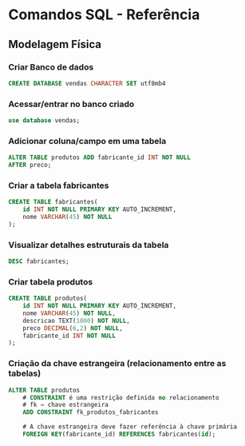 # Comandos SQL - Referência

## Modelagem Física

### Criar Banco de dados
```sql
CREATE DATABASE vendas CHARACTER SET utf8mb4
```


### Acessar/entrar no banco criado
```sql
use database vendas;
```
### Adicionar coluna/campo em uma tabela
```sql
ALTER TABLE produtos ADD fabricante_id INT NOT NULL 
AFTER preco;
```

### Criar a tabela fabricantes

```sql
CREATE TABLE fabricantes(
    id INT NOT NULL PRIMARY KEY AUTO_INCREMENT,
    nome VARCHAR(45) NOT NULL
);
```

### Visualizar detalhes estruturais da tabela
```sql
DESC fabricantes;
```

### Criar tabela produtos

``` sql
CREATE TABLE produtos(
    id INT NOT NULL PRIMARY KEY AUTO_INCREMENT,
    nome VARCHAR(45) NOT NULL,
    descricao TEXT(1000) NOT NULL,
    preco DECIMAL(6,2) NOT NULL,
    fabricante_id INT NOT NULL
);
```


### Criação da chave estrangeira (relacionamento entre as tabelas)

```sql
ALTER TABLE produtos 
    # CONSTRAINT é uma restrição definida no relacionamento
    # fk = chave estrangeira
    ADD CONSTRAINT fk_produtos_fabricantes

    # A chave estrangeira deve fazer referência à chave primária
    FOREIGN KEY(fabricante_id) REFERENCES fabricantes(id);
```
